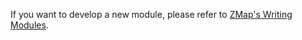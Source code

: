 If you want to develop a new module, please refer to [ZMap's Writing Modules](https://github.com/zmap/zmap/wiki/Writing-Modules).